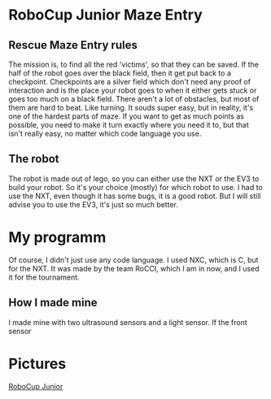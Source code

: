 # RoboCup Junior Maze Entry

## Rescue Maze Entry rules
The mission is, to find all the red 'victims', so that they can be saved. If the half of the robot goes over the black field, then it get put back to a checkpoint. Checkpoints are a silver field which don't need any proof of interaction and is the place your robot goes to when it either gets stuck or goes too much on a black field. There aren't a lot of obstacles, but most of them are hard to beat. Like turning. It souds super easy, but in reality, it's one of the hardest parts of maze. If you want to get as much points as possible, you need to make it turn exactly where you need it to, but that isn't really easy, no matter which code language you use.

## The robot
The robot is made out of lego, so you can either use the NXT or the EV3 to build your robot. So it's your choice (mostly) for which robot to use. I had to use the NXT, even though it has some bugs, it is a good robot. But I will still advise you to use the EV3, it's just so much better.

# My programm
Of course, I didn't just use any code language. I used NXC, which is C, but for the NXT. It was made by the team RoCCI, which I am in now, and I used it for the tournament. 

## How I made mine
I made mine with two ultrasound sensors and a light sensor. If the front sensor 


# Pictures
[RoboCup Junior](https://robocup.rocci.net/images/robocup/2024/teilnehmer/DSC04224.JPG)
